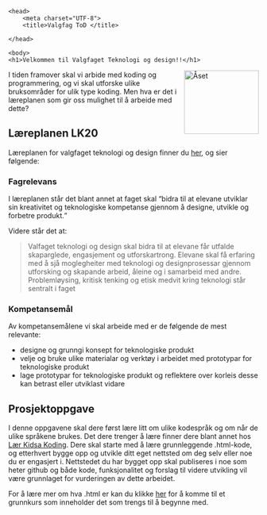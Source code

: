 <html>

	<head>
		<meta charset="UTF-8">
		<title>Valgfag ToD </title>
		
	</head>
	
	<body>
	<h1>Velkommen til Valgfaget Teknologi og design!!</h1>
<img src="https://scontent.ftrd4-1.fna.fbcdn.net/v/t1.0-9/29187207_209480936307219_3984917456441245951_n.jpg?_nc_cat=111&ccb=3&_nc_sid=09cbfe&_nc_ohc=Fau7vjF4t24AX8eqo6w&_nc_ht=scontent.ftrd4-1.fna&oh=49e0587671fed1121ec3aec62402aac9&oe=604E9A56" alt="Åset" style="float:right;width:150px;height:128px;">

I tiden framover skal vi arbide med koding og programmering, og vi skal utforske ulike bruksområder for ulik type koding. Men hva er det i læreplanen som gir oss mulighet til å arbeide med dette?

<h2>Læreplanen LK20</h2>
Læreplanen for valgfaget teknologi og design finner du <a href="https://www.udir.no/lk20/tpr01-02/kompetansemaal-og-vurdering/kv303">her</a>, og sier følgende:

<h3>Fagrelevans</h3>
I læreplanen står det blant annet at faget skal <q>bidra til at elevane utviklar sin kreativitet og teknologiske kompetanse gjennom å designe, utvikle og forbetre produkt.</q> 

<p>Videre står det at: </p>
<blockquote cite = "https://www.udir.no/lk20/tpr01-02/om-faget/fagets-relevans-og-verdier">
Valfaget teknologi og design skal bidra til at elevane får utfalde skaparglede, engasjement og utforskartrong. Elevane skal få erfaring med å sjå moglegheiter med teknologi og designprosessar gjennom utforsking og skapande arbeid, åleine og i samarbeid med andre. Problemløysing, kritisk tenking og etisk medvit kring teknologi står sentralt i faget</blockquote>

<h3>Kompetansemål</h3>
Av kompetansemålene vi skal arbeide med er de følgende de mest relevante:
<ul>
	<li>designe og grunngi konsept for teknologiske produkt
    	<li>velje og bruke ulike materialar og verktøy i arbeidet med prototypar for teknologiske produkt
	<li>lage prototypar for teknologiske produkt og reflektere over korleis desse kan betrast eller utviklast vidare
</ul>

<h2>Prosjektoppgave</h2>

<p>I denne oppgavene skal dere først lære litt om ulike kodespråk og om når de ulike språkene brukes. Det dere trenger å lære finner dere blant annet hos <a href="https://oppgaver.kidsakoder.no/web">Lær Kidsa Koding</a>.
Dere skal starte med å lære grunnleggende .html-kode, og etterhvert bygge opp og utvikle ditt eget nettsted om deg selv eller noe du er engasjert i. Nettstedet du har bygget opp skal publiseres i noe som heter github og både kode, funksjonalitet og forslag til videre utvikling vil være grunnlaget for vurderingen av dette arbeidet.</p>

<p>For å lære mer om hva .html er kan du klikke <a href="https://www.w3schools.com/html/html_intro.asp">her</a> for å komme til et grunnkurs som inneholder det som trengs til å begynne med.</p>


</body>
</html>
